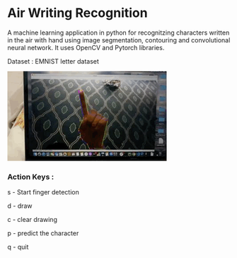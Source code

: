 # Air Writing Recognition
A machine learning application in python for recognitzing characters written in the air with hand using image segmentation, contouring and convolutional neural network. It uses OpenCV and Pytorch libraries. 


Dataset : EMNIST letter dataset

![Air Writing](air_writing.gif)

### Action Keys :
s - Start finger detection

d - draw

c - clear drawing

p - predict the character

q - quit
